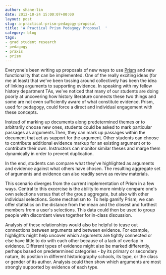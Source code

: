 ```yaml
---
author: shane-lin
date: 2012-10-24 15:00:07+00:00
layout: post
slug: a-practical-prism-pedagogy-proposal
title: 'A Practical Prism Pedagogy Proposal  '
category: blog
tags:
- grad student research
- pedagogy
- praxis
- prism
---
```


Everyone's been writing up proposals of new ways to use [Prism](http://prism.scholarslab.org/) and new functionality that can be implemented. One of the really exciting ideas (for me at least) that we've been tossing around collectively has been the idea of linking arguments to supporting evidence. In speaking with my fellow history department TAs, we've noticed that many of our students are doing poorly at uncovering how history literature connects these two things and some are not even sufficiently aware of what constitute evidence. Prism, used for pedagogy, could force a direct and individual engagement with these concepts.

Instead of marking up documents along predetermined themes or to arbitrarily choose new ones, students could be asked to mark particular passages as arguments.Then, they can mark up passages within the document that act as support for the argument. Other students can choose to contribute additional evidence markup for an existing argument or to contribute their own. Instructors can monitor similar theses and marge them dynamically in order to prevent duplication.

In the end, students can compare what they've highlighted as arguments and evidence against what others have chosen. The resulting aggregate set of arguments and evidence can also readily serve as review materials.

This scenario diverges from the current implementation of Prism in a few ways. Central to this excercise is the ability to more nimbly compare one's own selections versus that of the group aggregate, but also with other individual selections. Some mechanism to  To help gamify Prism, we can offer statistics on the distance from the mean and the closest and furthest members from a user's selections. This data could then be used to group people with discordant views together for in-class discussion.

Analysis of these relationships would also be helpful to tease out connections between arguments and between evidence. For example, highlights might help uncover which arguments are tightly connected or else have little to do with each other because of a lack of overlap in evidence. Different types of evidence might also be marked differently, perhaps based on predetermined categories - by its primary or secondary nature, its position in different historiography schools, its type, or the class or gender of its author. Analysis could then show which arguments are most strongly supported by evidence of each type.

